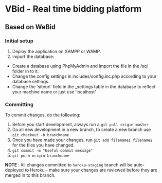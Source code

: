 # VBid - Real time bidding platform
## Based on WeBid

### Initial setup

1. Deploy the application on XAMPP or WAMP.
2. Import the database:
  * Create a database using PhpMyAdmin and import the file in the /sql folder in to it. 
  * Change the config settings in includes/config.inc.php according to your database settings.
  * Change the 'siteurl' field in the _settings table in the database to reflect your machine name or just use 'localhost'
  
### Committing

To commit changes, do the following: 

1. Before you start development, always run a `git pull origin master`
2. Do all new development in a new branch, to create a new branch use `git checkout -b branchname`
3. Once you have made your changes, run `git add filename1 filename2` for the files you have changed.
4. `git commit -m "Useful commit message"`
5. `git push origin branchname`

**NOTE** : All changes committed to `heroku-staging` branch will be auto-deployed to Heroku - make sure your changes are reviewed before they are merged in to this branch.
